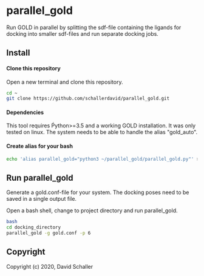 # parallel_gold
Run GOLD in parallel by splitting the sdf-file containing the ligands for docking into smaller sdf-files and run separate docking jobs.

## Install

#### Clone this repository

Open a new terminal and clone this repository.
```bash
cd ~
git clone https://github.com/schallerdavid/parallel_gold.git
```

#### Dependencies

This tool requires Ṕython>=3.5 and a working GOLD installation. It was only tested on linux. The system needs to be able to handle the alias "gold_auto".

#### Create alias for your bash

```bash
echo 'alias parallel_gold="python3 ~/parallel_gold/parallel_gold.py"' >> ~/.bashrc
```

## Run parallel_gold

Generate a gold.conf-file for your system. The docking poses need to be saved in a single output file.

Open a bash shell, change to project directory and run parallel_gold.
```bash
bash
cd docking_directory
parallel_gold -g gold.conf -p 6
```

## Copyright

Copyright (c) 2020, David Schaller
